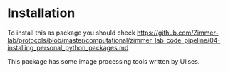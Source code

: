 # Installation
To install this as package you should check
https://github.com/Zimmer-lab/protocols/blob/master/computational/zimmer_lab_code_pipeline/04-installing_personal_python_packages.md

This package has some image processing tools written by Ulises.
